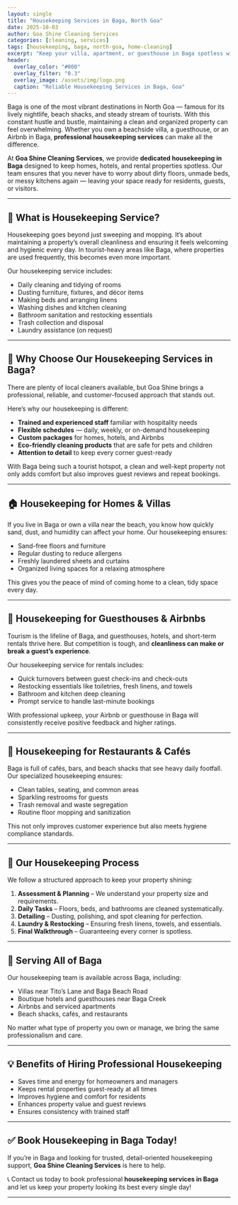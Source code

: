 ```yaml
---
layout: single
title: "Housekeeping Services in Baga, North Goa"
date: 2025-10-03
author: Goa Shine Cleaning Services
categories: [cleaning, services]
tags: [housekeeping, baga, north-goa, home-cleaning]
excerpt: "Keep your villa, apartment, or guesthouse in Baga spotless with Goa Shine’s reliable housekeeping services tailored for North Goa’s busy lifestyle."
header:
  overlay_color: "#000"
  overlay_filter: "0.3"
  overlay_image: /assets/img/logo.png
  caption: "Reliable Housekeeping Services in Baga, Goa"
---
```


Baga is one of the most vibrant destinations in North Goa — famous for its lively nightlife, beach shacks, and steady stream of tourists. With this constant hustle and bustle, maintaining a clean and organized property can feel overwhelming. Whether you own a beachside villa, a guesthouse, or an Airbnb in Baga, **professional housekeeping services** can make all the difference.  

At **Goa Shine Cleaning Services**, we provide **dedicated housekeeping in Baga** designed to keep homes, hotels, and rental properties spotless. Our team ensures that you never have to worry about dirty floors, unmade beds, or messy kitchens again — leaving your space ready for residents, guests, or visitors.

---

## 🧹 What is Housekeeping Service?
Housekeeping goes beyond just sweeping and mopping. It’s about maintaining a property’s overall cleanliness and ensuring it feels welcoming and hygienic every day. In tourist-heavy areas like Baga, where properties are used frequently, this becomes even more important.  

Our housekeeping service includes:  
- Daily cleaning and tidying of rooms  
- Dusting furniture, fixtures, and décor items  
- Making beds and arranging linens  
- Washing dishes and kitchen cleaning  
- Bathroom sanitation and restocking essentials  
- Trash collection and disposal  
- Laundry assistance (on request)  

---

## 🌟 Why Choose Our Housekeeping Services in Baga?
There are plenty of local cleaners available, but Goa Shine brings a professional, reliable, and customer-focused approach that stands out.  

Here’s why our housekeeping is different:  
- **Trained and experienced staff** familiar with hospitality needs  
- **Flexible schedules** — daily, weekly, or on-demand housekeeping  
- **Custom packages** for homes, hotels, and Airbnbs  
- **Eco-friendly cleaning products** that are safe for pets and children  
- **Attention to detail** to keep every corner guest-ready  

With Baga being such a tourist hotspot, a clean and well-kept property not only adds comfort but also improves guest reviews and repeat bookings.

---

## 🏠 Housekeeping for Homes & Villas
If you live in Baga or own a villa near the beach, you know how quickly sand, dust, and humidity can affect your home. Our housekeeping ensures:  
- Sand-free floors and furniture  
- Regular dusting to reduce allergens  
- Freshly laundered sheets and curtains  
- Organized living spaces for a relaxing atmosphere  

This gives you the peace of mind of coming home to a clean, tidy space every day.

---

## 🏨 Housekeeping for Guesthouses & Airbnbs
Tourism is the lifeline of Baga, and guesthouses, hotels, and short-term rentals thrive here. But competition is tough, and **cleanliness can make or break a guest’s experience**.  

Our housekeeping service for rentals includes:  
- Quick turnovers between guest check-ins and check-outs  
- Restocking essentials like toiletries, fresh linens, and towels  
- Bathroom and kitchen deep cleaning  
- Prompt service to handle last-minute bookings  

With professional upkeep, your Airbnb or guesthouse in Baga will consistently receive positive feedback and higher ratings.

---

## 🍴 Housekeeping for Restaurants & Cafés
Baga is full of cafés, bars, and beach shacks that see heavy daily footfall. Our specialized housekeeping ensures:  
- Clean tables, seating, and common areas  
- Sparkling restrooms for guests  
- Trash removal and waste segregation  
- Routine floor mopping and sanitization  

This not only improves customer experience but also meets hygiene compliance standards.

---

## 🚿 Our Housekeeping Process
We follow a structured approach to keep your property shining:  
1. **Assessment & Planning** – We understand your property size and requirements.  
2. **Daily Tasks** – Floors, beds, and bathrooms are cleaned systematically.  
3. **Detailing** – Dusting, polishing, and spot cleaning for perfection.  
4. **Laundry & Restocking** – Ensuring fresh linens, towels, and essentials.  
5. **Final Walkthrough** – Guaranteeing every corner is spotless.  

---

## 📍 Serving All of Baga
Our housekeeping team is available across Baga, including:  
- Villas near Tito’s Lane and Baga Beach Road  
- Boutique hotels and guesthouses near Baga Creek  
- Airbnbs and serviced apartments  
- Beach shacks, cafés, and restaurants  

No matter what type of property you own or manage, we bring the same professionalism and care.

---

## 💡 Benefits of Hiring Professional Housekeeping
- Saves time and energy for homeowners and managers  
- Keeps rental properties guest-ready at all times  
- Improves hygiene and comfort for residents  
- Enhances property value and guest reviews  
- Ensures consistency with trained staff  

---

## ✅ Book Housekeeping in Baga Today!
If you’re in Baga and looking for trusted, detail-oriented housekeeping support, **Goa Shine Cleaning Services** is here to help.  

📞 Contact us today to book professional **housekeeping services in Baga** and let us keep your property looking its best every single day!  

---
